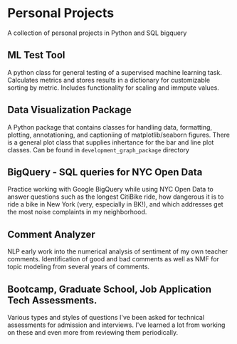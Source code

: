 # Personal Projects
A collection of personal projects in Python and SQL bigquery

## ML Test Tool
A python class for general testing of a supervised machine learning task. Calculates metrics and stores results in a dictionary for customizable sorting by metric. Includes functionality for scaling and immpute values. 

## Data Visualization Package
A Python package that contains classes for handling data, formatting, plotting, annotationing, and captioniing of matplotlib/seaborn figures. There is a general plot class that supplies inhertance for the bar and line plot classes. Can be found in `development_graph_package` directory

## BigQuery - SQL queries for NYC Open Data
Practice working with Google BigQuery while using NYC Open Data to answer questions such as the longest CitiBike ride, how dangerous it is to ride a bike in New York (very, especially in BK!), and which addresses get the most noise complaints in my neighborhood. 

## Comment Analyzer 
NLP early work into the numerical analysis of sentiment of my own teacher comments. Identification of good and bad comments as well as NMF for topic modeling from several years of comments. 

## Bootcamp, Graduate School, Job Application Tech Assessments. 
Various types and styles of questions I've been asked for technical assessments for admission and interviews. I've learned a lot from working on these and even more from reviewing them periodically. 
